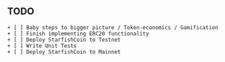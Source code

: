 ## TODO
    + [ ] Baby steps to bigger picture / Token-economics / Gamification
    + [ ] Finish implementing ERC20 functionality
    + [ ] Deploy StarfishCoin to Testnet
    + [ ] Write Unit Tests
    + [ ] Deploy StarfishCoin to Mainnet
